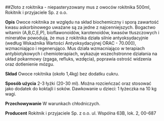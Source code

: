 ##Złoto z rokitnika - niepasteryzowany mus z owoców rokitnika 500ml, Rokitnik i przyjaciele Sp. z o.o.

**Opis** Owoce rokitnika ze względu na skład biochemiczny i sporą zawartość kwasu askorbinowego uważane są za jedne z najcenniejszych. Bogactwo witamin (A,B,C,E,P), bioflawonoidów, karotenoidów, kwasów tłuszczowych i minerałów powodują, że mus z rokitnika działa silnie antyoksydacyjnie (według Wskaźnika Wartości Antyoksydacyjnej ORAC - 70.000), wzmacniająco i regenerująco. Mus działa wzmacniająco w terapiach antybiotykowych i chemioterapiach, wykazuje wszechstronne działania na układ pokarmowy (zgaga, refluks, wzdęcia), poprawia ostrość widzenia oraz dotlenienie mózgu.  

**Skład** Owoce rokitnika (około 1,4kg) bez dodatku cukru.

**Sposób użycia** 2-3 łyżki (20-30 ml). Można rozcieńczać oraz stosować jako dodatek do koktajli i soków. Dawkowanie u dzieci: 1 łyżeczka na 10 kg wagi.

**Przechowywanie** W warunkach chłodniczych. 

**Producent** Rokitnik i przyjaciele Sp. z o.o.
ul. Wspólna 63B, lok. 2, 00-687